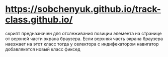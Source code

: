 # https://sobchenyuk.github.io/track-class.github.io/

скрипт предназначен для отслеживания позиции элемента на странице от верхней части экрана браузера.
Если верхняя часть экрана браузера наезжает на этот класс тогда у селектора с индифекатором навигатор добавлякется новый класс фиксед
